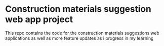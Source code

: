 # Construction materials suggestion web app project
This repo contains the code for the construction materials suggestions web applications as well as more feature updates
as i progress in my learning
